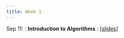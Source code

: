 ```yaml
---
title: Week 1
---
```


Sep 11:
: **Introduction to Algorithms**
  :  \[[slides](syllabus.md)\]

  

